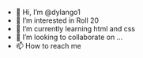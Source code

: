 - 👋 Hi, I’m @dylango1
- 👀 I’m interested in Roll 20
- 🌱 I’m currently learning html and css
- 💞️ I’m looking to collaborate on ...
- 📫 How to reach me 

<!---
dylango1/dylango1 is a ✨ special ✨ repository because its `README.md` (this file) appears on your GitHub profile.
You can click the Preview link to take a look at your changes.
--->
